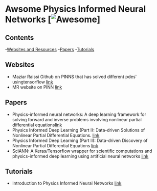 # Awsome Physics Informed Neural Networks [![Awesome](https://cdn.rawgit.com/sindresorhus/awesome/d7305f38d29fed78fa85652e3a63e154dd8e8829/media/badge.svg)]

## Contents

-[Websites and Resources](#websites-and-resources)
-[Papers](#papers)
-[Tutorials](#tutorials)

## Websites
- Maziar Raissi Github on PINNS that has solved different pdes' usingtensorflow [link](https://github.com/maziarraissi/PINNs)
- MR website on PINN [link](https://github.com/maziarraissi/PINNs)

## Papers
- Physics-informed neural networks: A deep learning framework for solving forward and inverse problems involving nonlinear partial differential equations[link](https://www.sciencedirect.com/science/article/pii/S0021999118307125)
- Physics Informed Deep Learning (Part I): Data-driven Solutions of Nonlinear Partial Differential Equations. [link](https://arxiv.org/abs/1711.10561)
- Physics Informed Deep Learning (Part II): Data-driven Discovery of Nonlinear Partial Differential Equations [link](https://arxiv.org/abs/1711.10566)
- SciANN: A Keras/Tensorflow wrapper for scientific computations and physics-informed deep learning using artificial neural networks [link](https://arxiv.org/pdf/2005.08803.pdf)

## Tutorials
- Introduction to Physics Informed Neural Networks [link](https://towardsdatascience.com/solving-differential-equations-with-neural-networks-afdcf7b8bcc4)
